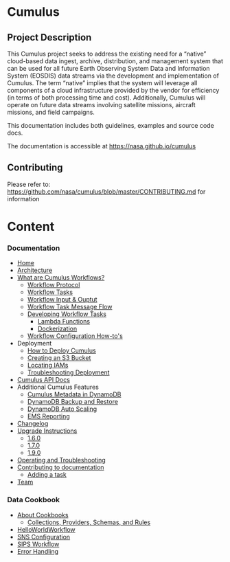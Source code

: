 # Cumulus

## Project Description

This Cumulus project seeks to address the existing need for a “native” cloud-based data ingest, archive, distribution, and management system that can be used for all future Earth Observing System Data and Information System (EOSDIS) data streams via the development and implementation of Cumulus. The term “native” implies that the system will leverage all components of a cloud infrastructure provided by the vendor for efficiency (in terms of both processing time and cost). Additionally, Cumulus will operate on future data streams involving satellite missions, aircraft missions, and field campaigns.

This documentation includes both guidelines, examples and source code docs.

The documentation is accessible at https://nasa.github.io/cumulus

## Contributing

Please refer to: https://github.com/nasa/cumulus/blob/master/CONTRIBUTING.md for information

# Content

### Documentation

* [Home](README.md)
* [Architecture](architecture.md)
* [What are Cumulus Workflows?](workflows/README.md)
  * [Workflow Protocol](workflows/protocol.md)
  * [Workflow Tasks](tasks.md)
  * [Workflow Input & Ouptut](workflows/input_output.md)
  * [Workflow Task Message Flow](workflows/cumulus-task-message-flow.md)
  * [Developing Workflow Tasks](workflows/developing-workflow-tasks.md)
    * [Lambda Functions](workflows/lambda.md)
    * [Dockerization](workflows/docker.md)
  * [Workflow Configuration How-to's](workflows/workflow-configuration-how-to.md)
* Deployment
  * [How to Deploy Cumulus](deployment/README.md)
  * [Creating an S3 Bucket](deployment/create_bucket.md)
  * [Locating IAMs](deployment/iam_roles.md)
  * [Troubleshooting Deployment](deployment/troubleshoot_deployment.md)
* [Cumulus API Docs](https://nasa.github.io/cumulus-api)
* Additional Cumulus Features
  * [Cumulus Metadata in DynamoDB](data_in_dynamodb.md#cumulus-metadata-in-dynamodb)
  * [DynamoDB Backup and Restore](data_in_dynamodb.md#backup-and-restore-with-aws)
  * [DynamoDB Auto Scaling](data_in_dynamodb.md#dynamodb-auto-scaling)
  * [EMS Reporting](ems_reporting.md)
* [Changelog](https://github.com/nasa/cumulus/blob/master/CHANGELOG.md)
* [Upgrade Instructions](upgrade/README.md)
  * [1.6.0](upgrade/1.6.0.md)
  * [1.7.0](upgrade/1.7.0.md)
  * [1.9.0](upgrade/1.9.0.md)
* [Operating and Troubleshooting](system-documentation/system-documentation.md)
* [Contributing to documentation](doc_installation.md)
  * [Adding a task](adding-a-task.md)
* [Team](team.md)

### Data Cookbook

* [About Cookbooks](data-cookbooks/about-cookbooks.md)
  * [Collections, Providers, Schemas, and Rules](data-cookbooks/setup.md)
* [HelloWorldWorkflow](data-cookbooks/hello-world.md)
* [SNS Configuration](data-cookbooks/sns.md)
* [SIPS Workflow](data-cookbooks/sips-workflow.md)
* [Error Handling](data-cookbooks/error-handling.md)